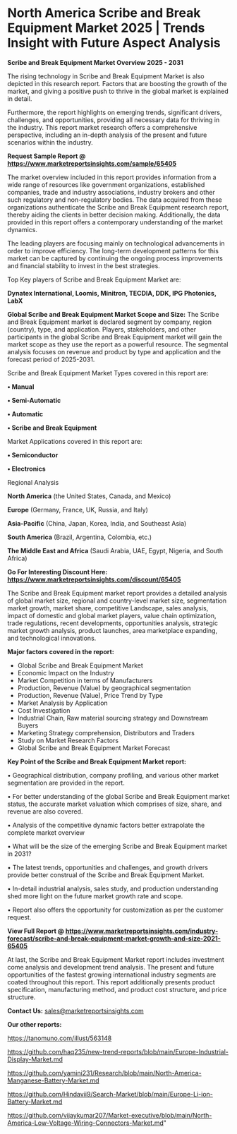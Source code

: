 # North America Scribe and Break Equipment Market 2025 | Trends Insight with Future Aspect Analysis

<Strong> Scribe and Break Equipment Market Overview 2025 - 2031</strong>

The rising technology in Scribe and Break Equipment Market is also depicted in this research report. Factors that are boosting the growth of the market, and giving a positive push to thrive in the global market is explained in detail.

Furthermore, the report highlights on emerging trends, significant drivers, challenges, and opportunities, providing all necessary data for thriving in the industry. This report market research offers a comprehensive perspective, including an in-depth analysis of the present and future scenarios within the industry.

<strong>Request Sample Report @ <a href=https://www.marketreportsinsights.com/sample/65405>https://www.marketreportsinsights.com/sample/65405</a></strong>

The market overview included in this report provides information from a wide range of resources like government organizations, established companies, trade and industry associations, industry brokers and other such regulatory and non-regulatory bodies. The data acquired from these organizations authenticate the Scribe and Break Equipment research report, thereby aiding the clients in better decision making. Additionally, the data provided in this report offers a contemporary understanding of the market dynamics.

The leading players are focusing mainly on technological advancements in order to improve efficiency. The long-term development patterns for this market can be captured by continuing the ongoing process improvements and financial stability to invest in the best strategies.

Top Key players of Scribe and Break Equipment Market are:

<strong>Dynatex International, Loomis, Minitron, TECDIA, DDK, IPG Photonics, LabX</strong>

<strong><b>Global Scribe and Break Equipment Market Scope and Size:</b></strong>
The Scribe and Break Equipment market is declared segment by company, region (country), type, and application. Players, stakeholders, and other participants in the global Scribe and Break Equipment market will gain the market scope as they use the report as a powerful resource. The segmental analysis focuses on revenue and product by type and application and the forecast period of 2025-2031.

Scribe and Break Equipment Market Types covered in this report are:

<strong>• Manual

• Semi-Automatic

• Automatic

• Scribe and Break Equipment</strong>

Market Applications covered in this report are:

<strong>• Semiconductor

• Electronics</strong> 

Regional Analysis

<strong>North America</strong> (the United States, Canada, and Mexico)

<strong>Europe</strong> (Germany, France, UK, Russia, and Italy)

<strong>Asia-Pacific</strong> (China, Japan, Korea, India, and Southeast Asia)

<strong>South America</strong> (Brazil, Argentina, Colombia, etc.)

<strong>The Middle East and Africa</strong> (Saudi Arabia, UAE, Egypt, Nigeria, and South Africa)

<strong>Go For Interesting Discount Here: <a href=https://www.marketreportsinsights.com/discount/65405>https://www.marketreportsinsights.com/discount/65405</a></strong>

The Scribe and Break Equipment market report provides a detailed analysis of global market size, regional and country-level market size, segmentation market growth, market share, competitive Landscape, sales analysis, impact of domestic and global market players, value chain optimization, trade regulations, recent developments, opportunities analysis, strategic market growth analysis, product launches, area marketplace expanding, and technological innovations.

<strong><b>Major factors covered in the report:</b></strong>
<ul>
  <li>Global Scribe and Break Equipment Market </li>
  <li>Economic Impact on the Industry</li>
  <li>Market Competition in terms of Manufacturers</li>
  <li>Production, Revenue (Value) by geographical segmentation</li>
  <li>Production, Revenue (Value), Price Trend by Type</li>
  <li>Market Analysis by Application</li>
  <li>Cost Investigation</li>
  <li>Industrial Chain, Raw material sourcing strategy and Downstream Buyers</li>
  <li>Marketing Strategy comprehension, Distributors and Traders</li>
  <li>Study on Market Research Factors</li>
  <li>Global Scribe and Break Equipment Market Forecast</li>
</ul>

<strong><b>Key Point of the Scribe and Break Equipment Market report:</b></strong>

• Geographical distribution, company profiling, and various other market segmentation are provided in the report.

• For better understanding of the global Scribe and Break Equipment market status, the accurate market valuation which comprises of size, share, and revenue are also covered.

• Analysis of the competitive dynamic factors better extrapolate the complete market overview

• What will be the size of the emerging Scribe and Break Equipment market in 2031?

• The latest trends, opportunities and challenges, and growth drivers provide better construal of the Scribe and Break Equipment Market.

• In-detail industrial analysis, sales study, and production understanding shed more light on the future market growth rate and scope.

• Report also offers the opportunity for customization as per the customer request.

<strong><b>View Full Report @ <a href=https://www.marketreportsinsights.com/industry-forecast/scribe-and-break-equipment-market-growth-and-size-2021-65405>https://www.marketreportsinsights.com/industry-forecast/scribe-and-break-equipment-market-growth-and-size-2021-65405</a></b></strong>


At last, the Scribe and Break Equipment Market report includes investment come analysis and development trend analysis. The present and future opportunities of the fastest growing international industry segments are coated throughout this report. This report additionally presents product specification, manufacturing method, and product cost structure, and price structure.

<strong>Contact Us:</strong>
sales@marketreportsinsights.com

<strong>Our other reports:</strong>

<a href=https://tanomuno.com/illust/563148>https://tanomuno.com/illust/563148</a>

<a href=https://github.com/haq235/new-trend-reports/blob/main/Europe-Industrial-Display-Market.md>https://github.com/haq235/new-trend-reports/blob/main/Europe-Industrial-Display-Market.md</a>

<a href=https://github.com/yamini231/Research/blob/main/North-America-Manganese-Battery-Market.md>https://github.com/yamini231/Research/blob/main/North-America-Manganese-Battery-Market.md</a>

<a href=https://github.com/Hindavii9/Search-Market/blob/main/Europe-Li-ion-Battery-Market.md>https://github.com/Hindavii9/Search-Market/blob/main/Europe-Li-ion-Battery-Market.md</a>

<a href=https://github.com/vijaykumar207/Market-executive/blob/main/North-America-Low-Voltage-Wiring-Connectors-Market.md>https://github.com/vijaykumar207/Market-executive/blob/main/North-America-Low-Voltage-Wiring-Connectors-Market.md</a>"
